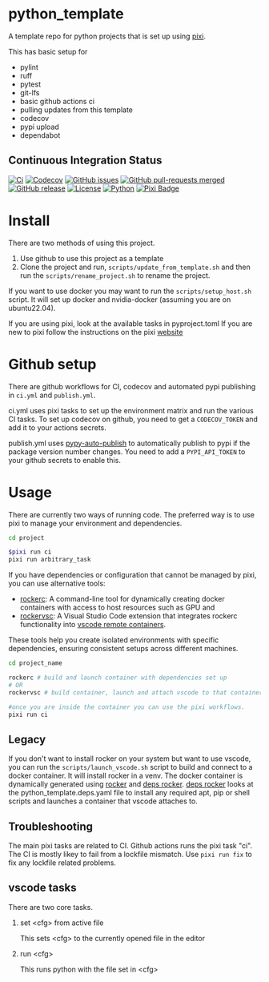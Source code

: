 # python_template
A template repo for python projects that is set up using [pixi](https://pixi.sh). 

This has basic setup for

* pylint
* ruff
* pytest
* git-lfs
* basic github actions ci
* pulling updates from this template
* codecov
* pypi upload
* dependabot

## Continuous Integration Status

[![Ci](https://github.com/blooop/python_template/actions/workflows/ci.yml/badge.svg?branch=main)](https://github.com/blooop/python_template/actions/workflows/ci.yml?query=branch%3Amain)
[![Codecov](https://codecov.io/gh/blooop/python_template/branch/main/graph/badge.svg?token=Y212GW1PG6)](https://codecov.io/gh/blooop/python_template)
[![GitHub issues](https://img.shields.io/github/issues/blooop/python_template.svg)](https://GitHub.com/blooop/python_template/issues/)
[![GitHub pull-requests merged](https://badgen.net/github/merged-prs/blooop/python_template)](https://github.com/blooop/python_template/pulls?q=is%3Amerged)
[![GitHub release](https://img.shields.io/github/release/blooop/python_template.svg)](https://GitHub.com/blooop/python_template/releases/)
[![License](https://img.shields.io/github/license/blooop/python_template)](https://opensource.org/license/mit/)
[![Python](https://img.shields.io/badge/python-3.10%20%7C%203.11%20%7C%203.12-blue)](https://www.python.org/downloads/)
[![Pixi Badge](https://img.shields.io/endpoint?url=https://raw.githubusercontent.com/prefix-dev/pixi/main/assets/badge/v0.json)](https://pixi.sh)


# Install

There are two methods of using this project.  

1. Use github to use this project as a template
2. Clone the project and run, `scripts/update_from_template.sh` and then run the `scripts/rename_project.sh` to rename the project.

If you want to use docker you may want to run the `scripts/setup_host.sh` script.  It will set up docker and nvidia-docker (assuming you are on ubuntu22.04).

If you are using pixi, look at the available tasks in pyproject.toml  If you are new to pixi follow the instructions on the pixi [website](https://prefix.dev/)

# Github setup

There are github workflows for CI, codecov and automated pypi publishing in `ci.yml` and `publish.yml`.

ci.yml uses pixi tasks to set up the environment matrix and run the various CI tasks. To set up codecov on github, you need to get a `CODECOV_TOKEN` and add it to your actions secrets.

publish.yml uses [pypy-auto-publish](https://github.com/marketplace/actions/python-auto-release-pypi-github) to automatically publish to pypi if the package version number changes. You need to add a `PYPI_API_TOKEN` to your github secrets to enable this.     


# Usage

There are currently two ways of running code.  The preferred way is to use pixi to manage your environment and dependencies. 

```bash
cd project

$pixi run ci
pixi run arbitrary_task
```

If you have dependencies or configuration that cannot be managed by pixi, you can use alternative tools:

- [rockerc](https://github.com/blooop/rockerc): A command-line tool for dynamically creating docker containers with access to host resources such as GPU and 
- [rockervsc](https://github.com/blooop/rockervsc): A Visual Studio Code extension that integrates rockerc functionality into [vscode remote containers](https://marketplace.visualstudio.com/items?itemName=ms-vscode-remote.remote-containers).

These tools help you create isolated environments with specific dependencies, ensuring consistent setups across different machines.

```bash
cd project_name

rockerc # build and launch container with dependencies set up
# OR
rockervsc # build container, launch and attach vscode to that container.

#once you are inside the container you can use the pixi workflows.
pixi run ci
```

## Legacy

If you don't want to install rocker on your system but want to use vscode, you can run the `scripts/launch_vscode.sh` script to build and connect to a docker container. It will install rocker in a venv.  The docker container is dynamically generated using [rocker](https://github.com/osrf/rocker) and [deps rocker](https://github.com/blooop/deps_rocker).  [deps rocker](https://github.com/blooop/deps_rocker) looks at the python_template.deps.yaml file to install any required apt, pip or shell scripts and launches a container that vscode attaches to. 

## Troubleshooting

The main pixi tasks are related to CI.  Github actions runs the pixi task "ci".  The CI is mostly likey to fail from a lockfile mismatch.  Use `pixi run fix` to fix any lockfile related problems. 

## vscode tasks

There are two core tasks.  

1. set \<cfg\> from active file

    This sets \<cfg\> to the currently opened file in the editor

2. run \<cfg\>

    This runs python with the file set in \<cfg\>




